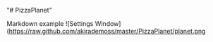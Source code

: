 "# PizzaPlanet" 


Markdown example ![Settings Window](https://raw.github.com/akirademoss/master/PizzaPlanet/planet.png
